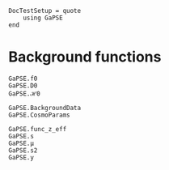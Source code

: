 ```@meta
DocTestSetup = quote
    using GaPSE
end
```

# Background functions

```@docs
GaPSE.f0
GaPSE.D0  
GaPSE.ℋ0 

GaPSE.BackgroundData
GaPSE.CosmoParams

GaPSE.func_z_eff
GaPSE.s
GaPSE.μ
GaPSE.s2
GaPSE.y  
```
